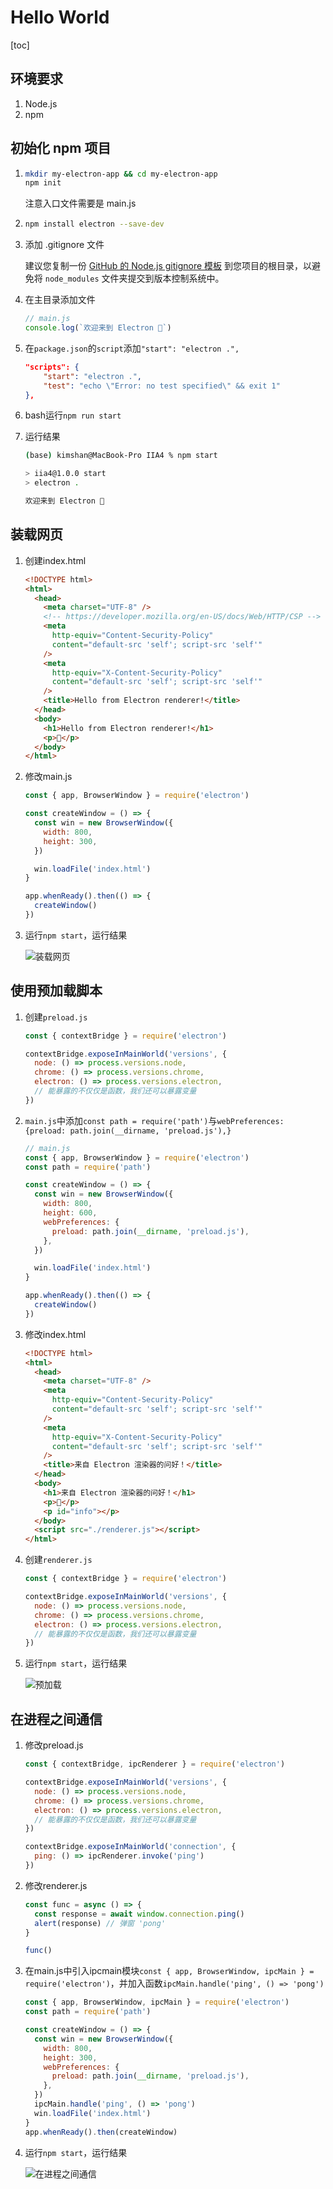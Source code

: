 # Hello World

[toc]

## 环境要求

1. Node.js
2. npm

## 初始化 npm 项目

1. ```bash
   mkdir my-electron-app && cd my-electron-app
   npm init
   ```

   注意入口文件需要是 main.js

2. ```bash
   npm install electron --save-dev
   ```

3. 添加 .gitignore 文件

   建议您复制一份 [GitHub 的 Node.js gitignore 模板](https://github.com/github/gitignore/blob/main/Node.gitignore) 到您项目的根目录，以避免将 `node_modules` 文件夹提交到版本控制系统中。

4. 在主目录添加文件

   ```js
   // main.js
   console.log(`欢迎来到 Electron 👋`)
   ```

5. 在`package.json`的`script`添加`"start": "electron .",`

   ```json
   "scripts": {
       "start": "electron .",
       "test": "echo \"Error: no test specified\" && exit 1"
   },
   ```

6. bash运行`npm run start`

7. 运行结果

   ```bash
   (base) kimshan@MacBook-Pro IIA4 % npm start                      
   
   > iia4@1.0.0 start
   > electron .
   
   欢迎来到 Electron 👋
   ```

## 装载网页

1. 创建index.html

   ```html
   <!DOCTYPE html>
   <html>
     <head>
       <meta charset="UTF-8" />
       <!-- https://developer.mozilla.org/en-US/docs/Web/HTTP/CSP -->
       <meta
         http-equiv="Content-Security-Policy"
         content="default-src 'self'; script-src 'self'"
       />
       <meta
         http-equiv="X-Content-Security-Policy"
         content="default-src 'self'; script-src 'self'"
       />
       <title>Hello from Electron renderer!</title>
     </head>
     <body>
       <h1>Hello from Electron renderer!</h1>
       <p>👋</p>
     </body>
   </html>
   ```

2. 修改main.js

   ```js
   const { app, BrowserWindow } = require('electron')
   
   const createWindow = () => {
     const win = new BrowserWindow({
       width: 800,
       height: 300,
     })
   
     win.loadFile('index.html')
   }
   
   app.whenReady().then(() => {
     createWindow()
   })
   ```

3. 运行`npm start`，运行结果

   ![装载网页](./resources/装载网页.jpg)

## 使用预加载脚本

1. 创建`preload.js`

   ```js
   const { contextBridge } = require('electron')
   
   contextBridge.exposeInMainWorld('versions', {
     node: () => process.versions.node,
     chrome: () => process.versions.chrome,
     electron: () => process.versions.electron,
     // 能暴露的不仅仅是函数，我们还可以暴露变量
   })
   ```

2. `main.js`中添加`const path = require('path')`与`webPreferences: {preload: path.join(__dirname, 'preload.js'),}`

   ```js
   // main.js
   const { app, BrowserWindow } = require('electron')
   const path = require('path')
   
   const createWindow = () => {
     const win = new BrowserWindow({
       width: 800,
       height: 600,
       webPreferences: {
         preload: path.join(__dirname, 'preload.js'),
       },
     })
   
     win.loadFile('index.html')
   }
   
   app.whenReady().then(() => {
     createWindow()
   })
   ```

3. 修改index.html

   ```html
   <!DOCTYPE html>
   <html>
     <head>
       <meta charset="UTF-8" />
       <meta
         http-equiv="Content-Security-Policy"
         content="default-src 'self'; script-src 'self'"
       />
       <meta
         http-equiv="X-Content-Security-Policy"
         content="default-src 'self'; script-src 'self'"
       />
       <title>来自 Electron 渲染器的问好！</title>
     </head>
     <body>
       <h1>来自 Electron 渲染器的问好！</h1>
       <p>👋</p>
       <p id="info"></p>
     </body>
     <script src="./renderer.js"></script>
   </html>
   ```

4. 创建`renderer.js`

   ```js
   const { contextBridge } = require('electron')
   
   contextBridge.exposeInMainWorld('versions', {
     node: () => process.versions.node,
     chrome: () => process.versions.chrome,
     electron: () => process.versions.electron,
     // 能暴露的不仅仅是函数，我们还可以暴露变量
   })
   ```

5. 运行`npm start`，运行结果

   ![预加载](./resources/预加载.jpg)

## 在进程之间通信

1. 修改preload.js

   ```js
   const { contextBridge, ipcRenderer } = require('electron')
   
   contextBridge.exposeInMainWorld('versions', {
     node: () => process.versions.node,
     chrome: () => process.versions.chrome,
     electron: () => process.versions.electron,
     // 能暴露的不仅仅是函数，我们还可以暴露变量
   })
   
   contextBridge.exposeInMainWorld('connection', {
     ping: () => ipcRenderer.invoke('ping')
   })
   ```

2. 修改renderer.js

   ```js
   const func = async () => {
     const response = await window.connection.ping()
     alert(response) // 弹窗 'pong'
   }
   
   func()
   ```

3. 在main.js中引入ipcmain模块`const { app, BrowserWindow, ipcMain } = require('electron')`，并加入函数`ipcMain.handle('ping', () => 'pong')`

   ```js
   const { app, BrowserWindow, ipcMain } = require('electron')
   const path = require('path')
   
   const createWindow = () => {
     const win = new BrowserWindow({
       width: 800,
       height: 300,
       webPreferences: {
         preload: path.join(__dirname, 'preload.js'),
       },
     })
     ipcMain.handle('ping', () => 'pong')
     win.loadFile('index.html')
   }
   app.whenReady().then(createWindow)
   ```

4. 运行`npm start`，运行结果

   ![在进程之间通信](./resources/在进程之间通信.jpg)